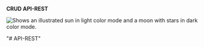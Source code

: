 **CRUD API-REST**

<picture>
  <source media="(prefers-color-scheme: dark)" srcset="https://imgs.search.brave.com/EB7_HoiRO6EvOKRnsFfK3UxnL_X-rjppdWAWkf71Ic0/rs:fit:648:270:1/g:ce/aHR0cHM6Ly9kaXNj/b3ZlcnNka2Nkbi5h/enVyZWVkZ2UubmV0/L3Bvc3RzY29udGVu/dC9zcHJpbmcvc3By/aW5nXzQucG5n">
  <img alt="Shows an illustrated sun in light color mode and a moon with stars in dark color mode." src="https://user-images.githubusercontent.com/25423296/163456779-a8556205-d0a5-45e2-ac17-42d089e3c3f8.png">
</picture>


"# API-REST" 
